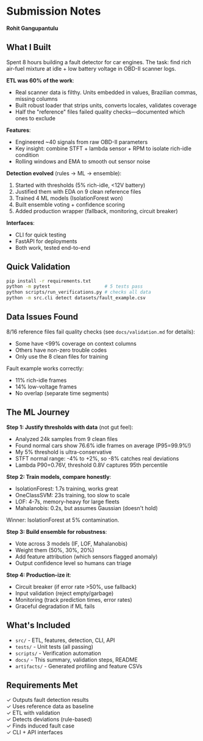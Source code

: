 # Submission Notes
**Rohit Gangupantulu**

## What I Built

Spent 8 hours building a fault detector for car engines. The task: find rich air-fuel mixture at idle + low battery voltage in OBD-II scanner logs.

**ETL was 60% of the work**:
- Real scanner data is filthy. Units embedded in values, Brazilian commas, missing columns
- Built robust loader that strips units, converts locales, validates coverage
- Half the "reference" files failed quality checks—documented which ones to exclude

**Features**:
- Engineered ~40 signals from raw OBD-II parameters
- Key insight: combine STFT + lambda sensor + RPM to isolate rich-idle condition
- Rolling windows and EMA to smooth out sensor noise

**Detection evolved** (rules → ML → ensemble):
1. Started with thresholds (5% rich-idle, <12V battery)
2. Justified them with EDA on 9 clean reference files
3. Trained 4 ML models (IsolationForest won)
4. Built ensemble voting + confidence scoring
5. Added production wrapper (fallback, monitoring, circuit breaker)

**Interfaces**:
- CLI for quick testing
- FastAPI for deployments  
- Both work, tested end-to-end

## Quick Validation

```bash
pip install -r requirements.txt
python -m pytest                    # 5 tests pass
python scripts/run_verifications.py # checks all data
python -m src.cli detect datasets/fault_example.csv
```

## Data Issues Found

8/16 reference files fail quality checks (see `docs/validation.md` for details):
- Some have <99% coverage on context columns
- Others have non-zero trouble codes
- Only use the 8 clean files for training

Fault example works correctly:
- 11% rich-idle frames
- 14% low-voltage frames  
- No overlap (separate time segments)

## The ML Journey

**Step 1: Justify thresholds with data** (not gut feel):
- Analyzed 24k samples from 9 clean files
- Found normal cars show 76.6% idle frames on average (P95=99.9%!)
- My 5% threshold is ultra-conservative
- STFT normal range: -4% to +2%, so -8% catches real deviations
- Lambda P90=0.76V, threshold 0.8V captures 95th percentile

**Step 2: Train models, compare honestly**:
- IsolationForest: 1.7s training, works great
- OneClassSVM: 23s training, too slow to scale
- LOF: 4-7s, memory-heavy for large fleets
- Mahalanobis: 0.2s, but assumes Gaussian (doesn't hold)

Winner: IsolationForest at 5% contamination.

**Step 3: Build ensemble for robustness**:
- Vote across 3 models (IF, LOF, Mahalanobis)
- Weight them (50%, 30%, 20%)
- Add feature attribution (which sensors flagged anomaly)
- Output confidence level so humans can triage

**Step 4: Production-ize it**:
- Circuit breaker (if error rate >50%, use fallback)
- Input validation (reject empty/garbage)
- Monitoring (track prediction times, error rates)
- Graceful degradation if ML fails

## What's Included

- `src/` - ETL, features, detection, CLI, API
- `tests/` - Unit tests (all passing)
- `scripts/` - Verification automation
- `docs/` - This summary, validation steps, README
- `artifacts/` - Generated profiling and feature CSVs

## Requirements Met

✓ Outputs fault detection results  
✓ Uses reference data as baseline  
✓ ETL with validation  
✓ Detects deviations (rule-based)  
✓ Finds induced fault case  
✓ CLI + API interfaces
